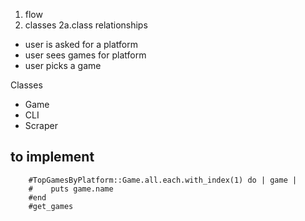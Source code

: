 1. flow
2. classes
    2a.class relationships

- user is asked for a platform
- user sees games for platform
- user picks a game

Classes
- Game
- CLI
- Scraper

## to implement
        #TopGamesByPlatform::Game.all.each.with_index(1) do | game |
        #    puts game.name
        #end
        #get_games
